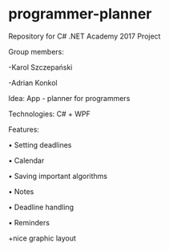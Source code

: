 ﻿# programmer-planner
Repository for C# .NET Academy 2017 Project





Group members:

-Karol Szczepański

-Adrian Konkol


Idea: App - planner for programmers


Technologies: C# + WPF

Features:

•	Setting deadlines

•	Calendar

•	Saving important algorithms

•	Notes

•	Deadline handling

•	Reminders

+nice graphic layout

